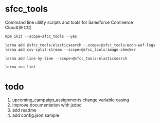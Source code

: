 # sfcc_tools
Command line utility scripts and tools for Salesforce Commerce Cloud(SFCC)

```js
npm init --scope=sfcc_tools --yes

lerna add @sfcc_tools/elasticsearch --scope=@sfcc_tools/ecdn-waf-logs
lerna add csv-split-stream --scope=@sfcc_tools/image-checker

lerna add line-by-line --scope=@sfcc_tools/elasticsearch

lerna run lint
```


# todo

1. upcoming_campaign_assignments change variable casing
2. improve documentation with jsdoc
3. add readme
4. add config.json.sample
